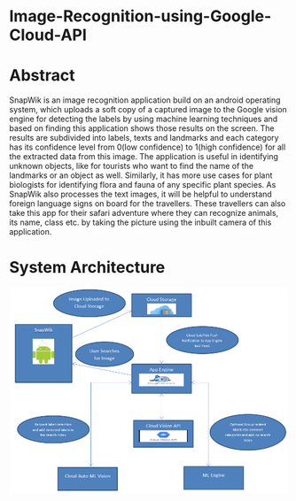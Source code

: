 # Image-Recognition-using-Google-Cloud-API
# Abstract
SnapWik is an image recognition application build on an android operating system, which uploads a soft copy of a captured image to the Google vision engine for detecting the labels by using machine learning techniques and based on finding this application shows those results on the screen. The results are subdivided into labels, texts and landmarks and each category has its confidence level from 0(low confidence) to 1(high confidence) for all the extracted data from this image. The application is useful in identifying unknown objects, like for tourists who want to find the name of the landmarks or an object as well. Similarly, it has more use cases for plant biologists for identifying flora and fauna of any specific plant species. As SnapWik also processes the text images, it will be helpful to understand foreign language signs on board for the travellers. These travellers can also take this app for their safari adventure where they can recognize animals, its name, class etc. by taking the picture using the inbuilt camera of this application.
# System Architecture
<p align="center">
 <img src="SystemArchitecture.png" width="600">
</p>
